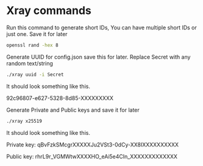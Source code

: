 # Xray commands

Run this command to generate short IDs, You can have multiple short IDs or just one. Save it for later

```bash
openssl rand -hex 8
```

Generate UUID for config.json save this for later. Replace Secret with any random text/string

```bash
./xray uuid -i Secret
```

It should look something like this.

92c96807-e627-5328-8d85-XXXXXXXXX

Generate Private and Public keys and save it for later

```bash
./xray x25519
```

It should look something like this.

Private key: qBvFzkSMcgrXXXXXJu2VSt3-0dCy-XX8IXXXXXXXXXX

Public key: rhrL9r_VGMWtwXXXXHO_eAi5e4CIn_XXXXXXXXXXXXX